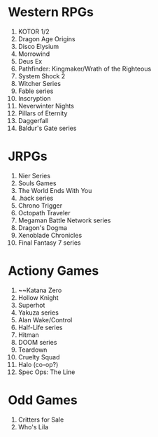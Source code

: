# Western RPGs
1. KOTOR 1/2
2. Dragon Age Origins
3. Disco Elysium 
4. Morrowind
5. Deus Ex
6. Pathfinder: Kingmaker/Wrath of the Righteous 
7. System Shock 2
8. Witcher Series
9. Fable series
10. Inscryption
11. Neverwinter Nights
12. Pillars of Eternity
13. Daggerfall
14. Baldur's Gate series 

# JRPGs
1. Nier Series 
2. Souls Games
3. The World Ends With You 
4. .hack series 
5. Chrono Trigger
6. Octopath Traveler
7. Megaman Battle Network series
8. Dragon's Dogma
9. Xenoblade Chronicles
10. Final Fantasy 7 series

# Actiony Games
1. ~~Katana Zero 
2. Hollow Knight 
3. Superhot
4. Yakuza series 
5. Alan Wake/Control
6. Half-Life series
7. Hitman
8. DOOM series
9. Teardown
10. Cruelty Squad
11. Halo (co-op?)
12. Spec Ops: The Line

# Odd Games 
1. Critters for Sale
2. Who's Lila